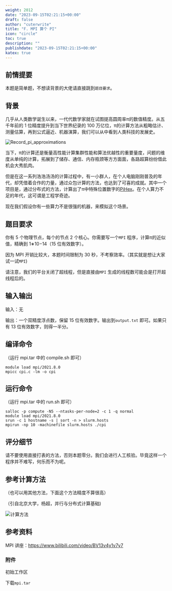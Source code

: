 ```yaml
---
weight: 2012
date: "2023-09-15T02:21:15+00:00"
draft: false
author: "cuterwrite"
title: "F. MPI 算个 PI"
icon: "circle"
toc: true
description: ""
publishdate: "2023-09-15T02:21:15+00:00"
katex: true
---
```


## 前情提要

本题是简单题，不想读背景的大佬请直接跳到`题目要求`。

## 背景

几乎从人类数学诞生以来，一代代数学家就在试图提高圆周率π的数值精度。从五千年前的 1 位精度提升到当下世界纪录的 100 万亿位，π的计算方法从粗略估计、测量估算，再到公式逼近、机器演算，我们可以从中看到人类科技的发展史。

![Record_pi_approximations](https://cuterwrite-1302252842.file.myqcloud.com/img/mpi_pi-2024-02-02.webp)

当下，π的计算还是衡量高性能计算集群性能和算法优越性的重要量度，问题的维度从单纯的计算，拓展到了储存、通信、内存瓶颈等方方面面，各路超算纷纷借此机会大秀肌肉。

但是在这一系列浩浩汤汤的计算过程中，有一小群人，在个人电脑刚刚普及的年代，却凭借着合作的力量，通过众包计算的方法，也达到了可喜的成就。其中一个项目是，通过分布式的方法，计算出了π中特殊位置数字的[PiHex](http://wayback.cecm.sfu.ca/projects/pihex/index.html)。在个人算力不足的年代，这可谓是工程学奇迹。

现在我们假设你有一些算力不是很强的机器，来模拟这个场景。

## 题目要求

你有 5 个物理节点，每个的节点 2 个核心。你需要写一个`MPI` 程序，计算π的近似值，精确到 1∗10−14（15 位有效数字）。

因为 MPI 开销比较大，本题时间限制为 30 秒，不考察效率。（其实就是想让大家试一试`MPI`)

请注意，我们的平台关闭了超线程，但是直接由`MPI` 生成的线程数可能会是打开超线程后的。

## 输入输出

输入：无

输出：一个双精度浮点数，保留 15 位有效数字。输出到`output.txt` 即可。如果只有 13 位有效数字，则得一半分。

## 编译命令

（运行 mpi.tar 中的 compile.sh 即可）

```shell
module load mpi/2021.8.0
mpicc cpi.c -lm -o cpi
```

## 运行命令

（运行 mpi.tar 中的 run.sh 即可）

```shell
salloc -p compute -N5 --ntasks-per-node=2 -c 1 -q normal
module load mpi/2021.8.0
srun -c 1 hostname -s | sort -n > slurm.hosts
mpirun -np 10 -machinefile slurm.hosts ./cpi
```

## 评分细节

请不要使用直接打表的方法，否则本题零分。我们会进行人工核验。毕竟这样一个程序并不难写，何乐而不为呢。

## 参考计算方法

（也可以用其他方法，下面这个方法精度不算很高）

（引自北京大学，杨超，并行与分布式计算基础)

![计算方法](https://cuterwrite-1302252842.file.myqcloud.com/img/ppt_8533149768990934141-2024-02-02.webp)

## 参考资料

MPI 讲座：https://www.bilibili.com/video/BV13v4y1v7y7

### 附件

初始工作区

下载`mpi.tar`
